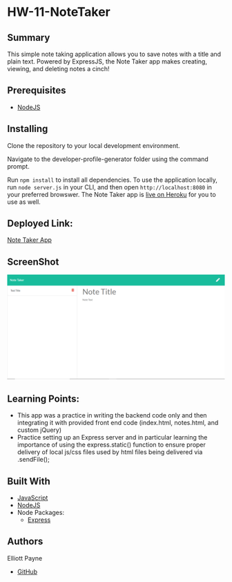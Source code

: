 # HW-11-NoteTaker

## Summary
This simple note taking application allows you to save notes with a title and plain text. Powered by ExpressJS, the Note Taker app makes creating, viewing, and deleting notes a cinch!

## Prerequisites
* [NodeJS](https://nodejs.org/)

## Installing

Clone the repository to your local development environment.

Navigate to the developer-profile-generator folder using the command prompt.

Run `npm install` to install all dependencies. To use the application locally, run `node server.js` in your CLI, and then open `http://localhost:8080` in your preferred browswer. The Note Taker app is [live on Heroku](https://whispering-woodland-84908.herokuapp.com/) for you to use as well.

## Deployed Link:
[Note Taker App](https://damp-savannah-09373.herokuapp.com/)

## ScreenShot
![Screenshot](/public/noteTakerSS.png)

## Learning Points:
* This app was a practice in writing the backend code only and then integrating it with provided front end code (index.html, notes.html, and custom jQuery)
* Practice setting up an Express server and in particular learning the importance of using the express.static() function to ensure proper delivery of local js/css files used by html files being delivered via .sendFile();

## Built With
* [JavaScript](https://developer.mozilla.org/en-US/docs/Web/JavaScript)
* [NodeJS](https://nodejs.org/)
* Node Packages:
    * [Express](https://www.npmjs.com/package/express)

## Authors
Elliott Payne
* [GitHub](https://github.com/Mcduderson)